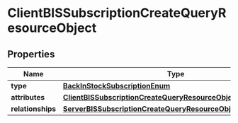 # ClientBISSubscriptionCreateQueryResourceObject

## Properties
Name | Type | Description | Notes
------------ | ------------- | ------------- | -------------
**type** | [**BackInStockSubscriptionEnum**](BackInStockSubscriptionEnum.md) |  | 
**attributes** | [**ClientBISSubscriptionCreateQueryResourceObjectAttributes**](ClientBISSubscriptionCreateQueryResourceObjectAttributes.md) |  | 
**relationships** | [**ServerBISSubscriptionCreateQueryResourceObjectRelationships**](ServerBISSubscriptionCreateQueryResourceObjectRelationships.md) |  |  [optional]
